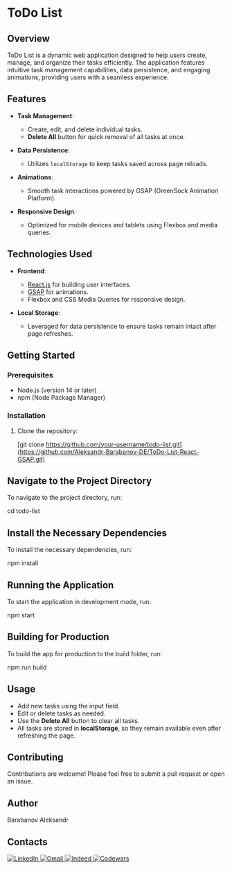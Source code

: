# ToDo List

## Overview

ToDo List is a dynamic web application designed to help users create, manage, and organize their tasks efficiently. The application features intuitive task management capabilities, data persistence, and engaging animations, providing users with a seamless experience.

## Features

- **Task Management**: 
  - Create, edit, and delete individual tasks.
  - **Delete All** button for quick removal of all tasks at once.

- **Data Persistence**:
  - Utilizes `localStorage` to keep tasks saved across page reloads.

- **Animations**:
  - Smooth task interactions powered by GSAP (GreenSock Animation Platform).

- **Responsive Design**:
  - Optimized for mobile devices and tablets using Flexbox and media queries.

## Technologies Used

- **Frontend**:
  - [React.js](https://reactjs.org/) for building user interfaces.
  - [GSAP](https://greensock.com/gsap/) for animations.
  - Flexbox and CSS Media Queries for responsive design.

- **Local Storage**:
  - Leveraged for data persistence to ensure tasks remain intact after page refreshes.

## Getting Started

### Prerequisites

- Node.js (version 14 or later)
- npm (Node Package Manager)

### Installation

1. Clone the repository:

  
   [git clone https://github.com/your-username/todo-list.git](https://github.com/Aleksandr-Barabanov-DE/ToDo-List-React-GSAP.git)
## Navigate to the Project Directory

To navigate to the project directory, run:


cd todo-list

## Install the Necessary Dependencies

To install the necessary dependencies, run:


npm install

## Running the Application

To start the application in development mode, run:


npm start

## Building for Production

To build the app for production to the build folder, run:


npm run build

## Usage

- Add new tasks using the input field.
- Edit or delete tasks as needed.
- Use the **Delete All** button to clear all tasks.
- All tasks are stored in **localStorage**, so they remain available even after refreshing the page.

## Contributing

Contributions are welcome! Please feel free to submit a pull request or open an issue.

## Author

Barabanov Aleksandr


## Contacts

<div>
  <a href="https://www.linkedin.com/in/aleksandr-barabanov/">
    <img src="https://img.shields.io/badge/linkedin-%230077B5.svg?style=for-the-badge&logo=linkedin&logoColor=white" alt="LinkedIn"/>
  </a> 
  <a href="mailto:barabanov.codes@gmail.com">
    <img src="https://img.shields.io/badge/Gmail-D14836?style=for-the-badge&logo=gmail&logoColor=white" alt="Gmail"/>
  </a>
  <a href="https://profile.indeed.com/?hl=en_CA&co=CA&from=gnav-notifcenter">
    <img src="https://img.shields.io/badge/indeed-003A9B?style=for-the-badge&logo=indeed&logoColor=white" alt="Indeed"/>
  </a>
  <a href="https://www.codewars.com/users/Aleksandr-Barabanov">
    <img src="https://img.shields.io/badge/Codewars-B1361E?style=for-the-badge&logo=codewars&logoColor=grey" alt="Codewars"/>
  </a>
</div>
